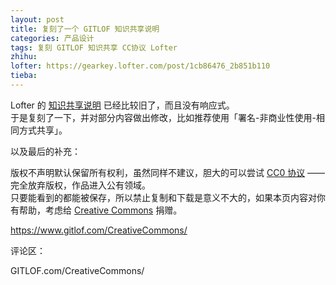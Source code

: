 ```yaml
---
layout: post
title: 复刻了一个 GITLOF 知识共享说明
categories: 产品设计
tags: 复刻 GITLOF 知识共享 CC协议 Lofter
zhihu: 
lofter: https://gearkey.lofter.com/post/1cb86476_2b851b110
tieba: 
---
```


Lofter 的 [知识共享说明](https://www.lofter.com/CreativeCommons) 已经比较旧了，而且没有响应式。  
于是复刻了一下，并对部分内容做出修改，比如推荐使用「署名-非商业性使用-相同方式共享」。

以及最后的补充：

版权不声明默认保留所有权利，虽然同样不建议，胆大的可以尝试 [CC0 协议](https://creativecommons.org/publicdomain/zero/1.0/deed.zh) —— 完全放弃版权，作品进入公有领域。  
只要能看到的都能被保存，所以禁止复制和下载是意义不大的，如果本页内容对你有帮助，考虑给 [Creative Commons](https://creativecommons.org/) 捐赠。

<https://www.gitlof.com/CreativeCommons/>

评论区：

GITLOF.com/CreativeCommons/
